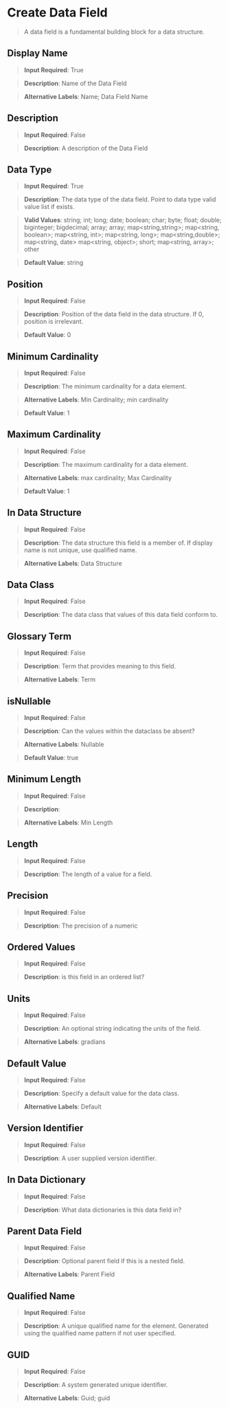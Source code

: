# **Create Data Field**
>	A data field is a fundamental building block for a data structure.

## **Display Name**
>	**Input Required**: True

>	**Description**: Name of the Data Field

>	**Alternative Labels**: Name; Data Field Name


## **Description**
>	**Input Required**: False

>	**Description**: A description of the Data Field


## **Data Type**
>	**Input Required**: True

>	**Description**: The data type of the data field. Point to data type valid value list if exists.

>	**Valid Values**: string; int; long; date; boolean; char; byte; float; double; biginteger; bigdecimal; array<string>; array<int>; map<string,string>; map<string, boolean>; map<string, int>; map<string, long>; map<string,double>; map<string, date> map<string, object>; short; map<string, array<string>>; other

>	**Default Value**: string


## **Position**
>	**Input Required**: False

>	**Description**: Position of the data field in the data structure. If 0, position is irrelevant.

>	**Default Value**: 0


## **Minimum Cardinality**
>	**Input Required**: False

>	**Description**: The minimum cardinality for a data element.

>	**Alternative Labels**: Min Cardinality; min cardinality

>	**Default Value**: 1


## **Maximum Cardinality**
>	**Input Required**: False

>	**Description**: The maximum cardinality for a data element.

>	**Alternative Labels**: max cardinality; Max Cardinality

>	**Default Value**: 1


## **In Data Structure**
>	**Input Required**: False

>	**Description**: The data structure this field is a member of. If display name is not unique, use qualified name.

>	**Alternative Labels**: Data Structure


## **Data Class**
>	**Input Required**: False

>	**Description**: The data class that values of this data field conform to.


## **Glossary Term**
>	**Input Required**: False

>	**Description**: Term that provides meaning to this field.

>	**Alternative Labels**: Term


## **isNullable**
>	**Input Required**: False

>	**Description**: Can the values within the dataclass be absent?

>	**Alternative Labels**: Nullable

>	**Default Value**: true


## **Minimum Length**
>	**Input Required**: False

>	**Description**: 

>	**Alternative Labels**: Min Length


## **Length**
>	**Input Required**: False

>	**Description**: The length of a value for a field.


## **Precision**
>	**Input Required**: False

>	**Description**: The precision of a numeric


## **Ordered Values**
>	**Input Required**: False

>	**Description**: is this field in an ordered list?


## **Units**
>	**Input Required**: False

>	**Description**: An optional string indicating the units of the field.

>	**Alternative Labels**: gradians


## **Default Value**
>	**Input Required**: False

>	**Description**: Specify a default value for the data class.

>	**Alternative Labels**: Default


## **Version Identifier**
>	**Input Required**: False

>	**Description**: A user supplied version identifier.


## **In Data Dictionary**
>	**Input Required**: False

>	**Description**: What data dictionaries is this data field in?


## **Parent Data Field**
>	**Input Required**: False

>	**Description**: Optional parent field if this is a nested field.

>	**Alternative Labels**: Parent Field


## **Qualified Name**
>	**Input Required**: False

>	**Description**: A unique qualified name for the element. Generated using the qualified name pattern  if not user specified.


## **GUID**
>	**Input Required**: False

>	**Description**: A system generated unique identifier.

>	**Alternative Labels**: Guid; guid

